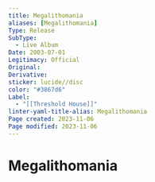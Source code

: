 ```yaml
---
title: Megalithomania
aliases: [Megalithomania]
Type: Release
SubType:
  - Live Album
Date: 2003-07-01
Legitimacy: Official
Original: 
Derivative: 
sticker: lucide//disc
color: "#3867d6"
Label:
  - "[[Threshold House]]"
linter-yaml-title-alias: Megalithomania
Page created: 2023-11-06
Page modified: 2023-11-06
---
```


# Megalithomania
